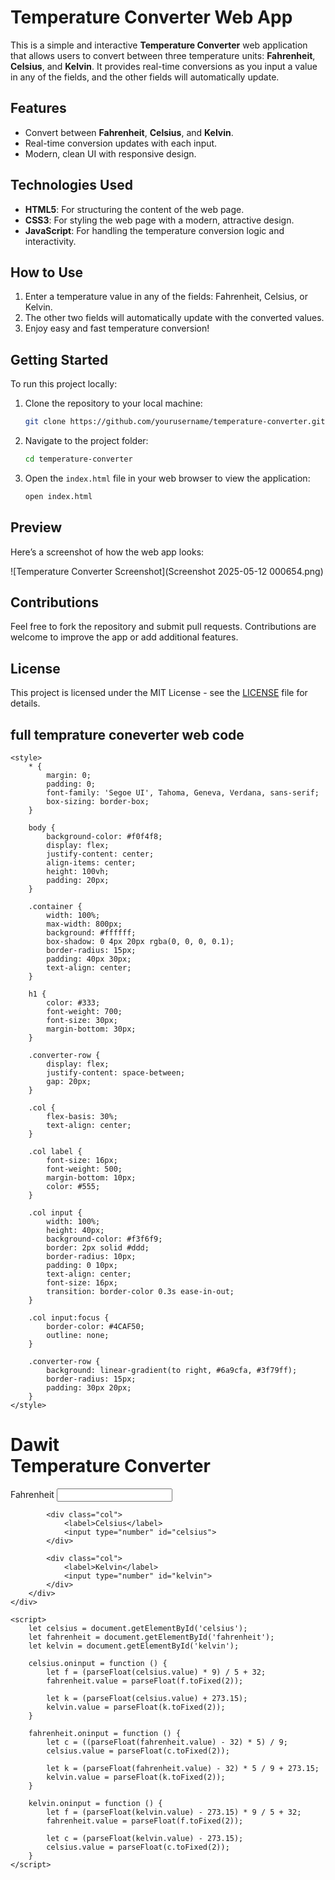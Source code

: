 # Temperature Converter Web App

This is a simple and interactive **Temperature Converter** web application that allows users to convert between three temperature units: **Fahrenheit**, **Celsius**, and **Kelvin**. It provides real-time conversions as you input a value in any of the fields, and the other fields will automatically update.

## Features

- Convert between **Fahrenheit**, **Celsius**, and **Kelvin**.
- Real-time conversion updates with each input.
- Modern, clean UI with responsive design.

## Technologies Used

- **HTML5**: For structuring the content of the web page.
- **CSS3**: For styling the web page with a modern, attractive design.
- **JavaScript**: For handling the temperature conversion logic and interactivity.

## How to Use

1. Enter a temperature value in any of the fields: Fahrenheit, Celsius, or Kelvin.
2. The other two fields will automatically update with the converted values.
3. Enjoy easy and fast temperature conversion!

## Getting Started

To run this project locally:

1. Clone the repository to your local machine:

   ```bash
   git clone https://github.com/yourusername/temperature-converter.git
   ```

2. Navigate to the project folder:

   ```bash
   cd temperature-converter
   ```

3. Open the `index.html` file in your web browser to view the application:

   ```bash
   open index.html
   ```

## Preview

Here’s a screenshot of how the web app looks:

![Temperature Converter Screenshot](Screenshot 2025-05-12 000654.png)

## Contributions
Feel free to fork the repository and submit pull requests. Contributions are welcome to improve the app or add additional features.

## License

This project is licensed under the MIT License - see the [LICENSE](LICENSE) file for details.


## full temprature coneverter web code 
<!DOCTYPE html>
<html lang="en">

<head>
    <meta charset="UTF-8">
    <meta name="viewport" content="width=device-width,initial-scale=1.0">

    <style>
        * {
            margin: 0;
            padding: 0;
            font-family: 'Segoe UI', Tahoma, Geneva, Verdana, sans-serif;
            box-sizing: border-box;
        }

        body {
            background-color: #f0f4f8;
            display: flex;
            justify-content: center;
            align-items: center;
            height: 100vh;
            padding: 20px;
        }

        .container {
            width: 100%;
            max-width: 800px;
            background: #ffffff;
            box-shadow: 0 4px 20px rgba(0, 0, 0, 0.1);
            border-radius: 15px;
            padding: 40px 30px;
            text-align: center;
        }

        h1 {
            color: #333;
            font-weight: 700;
            font-size: 30px;
            margin-bottom: 30px;
        }

        .converter-row {
            display: flex;
            justify-content: space-between;
            gap: 20px;
        }

        .col {
            flex-basis: 30%;
            text-align: center;
        }

        .col label {
            font-size: 16px;
            font-weight: 500;
            margin-bottom: 10px;
            color: #555;
        }

        .col input {
            width: 100%;
            height: 40px;
            background-color: #f3f6f9;
            border: 2px solid #ddd;
            border-radius: 10px;
            padding: 0 10px;
            text-align: center;
            font-size: 16px;
            transition: border-color 0.3s ease-in-out;
        }

        .col input:focus {
            border-color: #4CAF50;
            outline: none;
        }

        .converter-row {
            background: linear-gradient(to right, #6a9cfa, #3f79ff);
            border-radius: 15px;
            padding: 30px 20px;
        }
    </style>
</head>

<body>
    <div class="container">
        <h1><b>Dawit</b><br>Temperature Converter</h1>
        <div class="converter-row">
            <div class="col">
                <label>Fahrenheit</label>
                <input type="number" id="fahrenheit">
            </div>

            <div class="col">
                <label>Celsius</label>
                <input type="number" id="celsius">
            </div>

            <div class="col">
                <label>Kelvin</label>
                <input type="number" id="kelvin">
            </div>
        </div>
    </div>

    <script>
        let celsius = document.getElementById('celsius');
        let fahrenheit = document.getElementById('fahrenheit');
        let kelvin = document.getElementById('kelvin');

        celsius.oninput = function () {
            let f = (parseFloat(celsius.value) * 9) / 5 + 32;
            fahrenheit.value = parseFloat(f.toFixed(2));

            let k = (parseFloat(celsius.value) + 273.15);
            kelvin.value = parseFloat(k.toFixed(2));
        }

        fahrenheit.oninput = function () {
            let c = ((parseFloat(fahrenheit.value) - 32) * 5) / 9;
            celsius.value = parseFloat(c.toFixed(2));

            let k = (parseFloat(fahrenheit.value) - 32) * 5 / 9 + 273.15;
            kelvin.value = parseFloat(k.toFixed(2));
        }

        kelvin.oninput = function () {
            let f = (parseFloat(kelvin.value) - 273.15) * 9 / 5 + 32;
            fahrenheit.value = parseFloat(f.toFixed(2));

            let c = (parseFloat(kelvin.value) - 273.15);
            celsius.value = parseFloat(c.toFixed(2));
        }
    </script>
</body>

</html>

